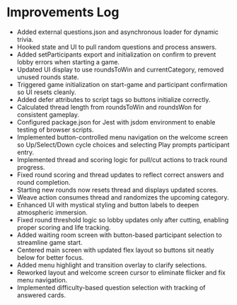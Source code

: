 # Improvements Log
- Added external questions.json and asynchronous loader for dynamic trivia.
- Hooked state and UI to pull random questions and process answers.
- Added setParticipants export and initialization on confirm to prevent lobby errors when starting a game.
- Updated UI display to use roundsToWin and currentCategory, removed unused rounds state.
- Triggered game initialization on start-game and participant confirmation so UI resets cleanly.
- Added defer attributes to script tags so buttons initialize correctly.
- Calculated thread length from roundsToWin and roundsWon for consistent gameplay.
- Configured package.json for Jest with jsdom environment to enable testing of browser scripts.
- Implemented button-controlled menu navigation on the welcome screen so Up/Select/Down cycle choices and selecting Play prompts participant entry.
- Implemented thread and scoring logic for pull/cut actions to track round progress.
- Fixed round scoring and thread updates to reflect correct answers and round completion.
- Starting new rounds now resets thread and displays updated scores.
- Weave action consumes thread and randomizes the upcoming category.
- Enhanced UI with mystical styling and button labels to deepen atmospheric immersion.
- Fixed round threshold logic so lobby updates only after cutting, enabling proper scoring and life tracking.
- Added waiting room screen with button-based participant selection to streamline game start.
- Centered main screen with updated flex layout so buttons sit neatly below for better focus.
- Added menu highlight and transition overlay to clarify selections.
- Reworked layout and welcome screen cursor to eliminate flicker and fix menu navigation.
- Implemented difficulty-based question selection with tracking of answered cards.
